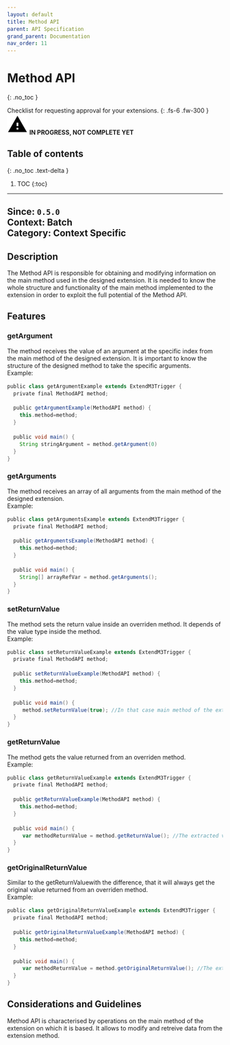 ```yaml
---
layout: default
title: Method API
parent: API Specification
grand_parent: Documentation
nav_order: 11
---
```


# Method API
{: .no_toc }

Checklist for requesting approval for your extensions.
{: .fs-6 .fw-300 }
![](/assets/images/warning-24px.svg) **️IN PROGRESS, NOT COMPLETE YET**

## Table of contents
{: .no_toc .text-delta }

1. TOC
{:toc}

---

**Since**: `0.5.0`  
**Context**: Batch  
**Category**: Context Specific  
---
## Description
The Method API is responsible for obtaining and modifying information on the main method used in the designed extension. It is needed to know the whole structure and functionality of the main method implemented to the extension in order to exploit the full potential of the Method API. 

## Features

### getArgument
The method receives the value of an argument at the specific index from the main method of the designed extension. It is important to know the structure of the designed method to take the specific arguments.
<br>
Example:

```groovy
public class getArgumentExample extends ExtendM3Trigger {
  private final MethodAPI method;
  
  public getArgumentExample(MethodAPI method) {
    this.method=method;
  }
  
  public void main() {
    String stringArgument = method.getArgument(0)
  }
}
```

### getArguments
The method receives an array of all arguments from the main method of the designed extension.
<br>
Example:

```groovy
public class getArgumentsExample extends ExtendM3Trigger {
  private final MethodAPI method;
  
  public getArgumentsExample(MethodAPI method) {
    this.method=method;
  }
  
  public void main() {
    String[] arrayRefVar = method.getArguments();
  }
}
```

### setReturnValue
The method sets the return value inside an overriden method. It depends of the value type inside the method.
<br>
Example:

```groovy
public class setReturnValueExample extends ExtendM3Trigger {
  private final MethodAPI method;
  
  public setReturnValueExample(MethodAPI method) {
    this.method=method;
  }
  
  public void main() {
     method.setReturnValue(true); //In that case main method of the extension has boolean type return, etc.
  }
}
```


### getReturnValue
The method gets the value returned from an overriden method.
<br>
Example:

```groovy
public class getReturnValueExample extends ExtendM3Trigger {
  private final MethodAPI method;
  
  public getReturnValueExample(MethodAPI method) {
    this.method=method;
  }
  
  public void main() {
     var methodReturnValue = method.getReturnValue(); //The extracted value from the method depends on the type of value returned by the main extension method. 
  }
}
```
### getOriginalReturnValue
Similar to the getReturnValuewith the difference, that it will always get the original value returned from an overriden method.
<br>
Example:

```groovy
public class getOriginalReturnValueExample extends ExtendM3Trigger {
  private final MethodAPI method;
  
  public getOriginalReturnValueExample(MethodAPI method) {
    this.method=method;
  }
  
  public void main() {
     var methodReturnValue = method.getOriginalReturnValue(); //The extracted value from the method depends on the type of value returned by the main extension method. 
  }
}
```

## Considerations and Guidelines
Method API is characterised by operations on the main method of the extension on which it is based. It allows to modify and retreive data from the extension method.

